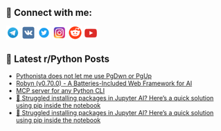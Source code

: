 ## 🔎 Connect with me:
[<img src="https://github.com/bullbesh/bullbesh/blob/main/images/Telegram.png" width="32" height="32" />](https://t.me/bullbesh)
[<img src="https://github.com/bullbesh/bullbesh/blob/main/images/VK.png" width="32" height="32" />](https://vk.com/bullbesh)
[<img src="https://github.com/bullbesh/bullbesh/blob/main/images/Twitter.png" width="32" height="32" />](https://twitter.com/bullbesh1)
[<img src="https://github.com/bullbesh/bullbesh/blob/main/images/Instagram.png" width="32" height="32" />](https://www.instagram.com/bullbesh)
[<img src="https://github.com/bullbesh/bullbesh/blob/main/images/Reddit.png" width="32" height="32" />](https://www.reddit.com/user/bullbesh)
[<img src="https://github.com/bullbesh/bullbesh/blob/main/images/YouTube.png" width="32" height="32" />](https://www.youtube.com/channel/UCtfjRs6uzgq5mfm8S06WTcg)

## 📕 Latest r/Python Posts
<!-- BLOG-POST-LIST:START -->
- [Pythonista does not let me use PgDwn or PgUp](https://www.reddit.com/r/Python/comments/1ll9mrf/pythonista_does_not_let_me_use_pgdwn_or_pgup/)
- [Robyn &lpar;v0.70.0&rpar; - A Batteries-Included Web Framework for AI](https://www.reddit.com/r/Python/comments/1ll79ge/robyn_v0700_a_batteriesincluded_web_framework_for/)
- [MCP server for any Python CLI](https://www.reddit.com/r/Python/comments/1ll6o26/mcp_server_for_any_python_cli/)
- [🤖 Struggled installing packages in Jupyter AI? Here’s a quick solution using pip inside the notebook](https://www.reddit.com/r/Python/comments/1ll3n5v/struggled_installing_packages_in_jupyter_ai_heres/)
- [🤖 Struggled installing packages in Jupyter AI? Here’s a quick solution using pip inside the notebook](https://www.reddit.com/r/Python/comments/1ll33sk/struggled_installing_packages_in_jupyter_ai_heres/)
<!-- BLOG-POST-LIST:END -->
